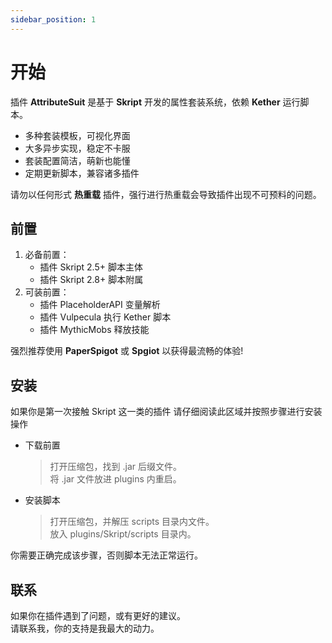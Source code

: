```yaml
---
sidebar_position: 1
---
```


# 开始

插件 **AttributeSuit** 是基于 **Skript** 开发的属性套装系统，依赖 **Kether** 运行脚本。  

* 多种套装模板，可视化界面
* 大多异步实现，稳定不卡服  
* 套装配置简洁，萌新也能懂  
* 定期更新脚本，兼容诸多插件  

请勿以任何形式 **热重载** 插件，强行进行热重载会导致插件出现不可预料的问题。  

## 前置

1. 必备前置：
    - 插件 Skript 2.5+ 脚本主体
    - 插件 Skript 2.8+ 脚本附属
2. 可装前置：
    - 插件 PlaceholderAPI 变量解析
    - 插件 Vulpecula 执行 Kether 脚本
    - 插件 MythicMobs 释放技能

强烈推荐使用 **PaperSpigot** 或 **Spgiot** 以获得最流畅的体验!

## 安装

如果你是第一次接触 Skript 这一类的插件
请仔细阅读此区域并按照步骤进行安装操作

* 下载前置
    > 打开压缩包，找到 .jar 后缀文件。  
    > 将 .jar 文件放进 plugins 内重启。  
* 安装脚本
    > 打开压缩包，并解压 scripts 目录内文件。  
    > 放入 plugins/Skript/scripts 目录内。  

你需要正确完成该步骤，否则脚本无法正常运行。  

## 联系

如果你在插件遇到了问题，或有更好的建议。    
请联系我，你的支持是我最大的动力。  

